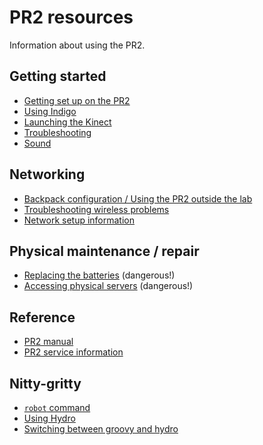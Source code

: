 # PR2 resources
Information about using the PR2.

## Getting started
- [Getting set up on the PR2](https://github.com/hcrlab/wiki/blob/master/development_environment_setup/pr2.md)
- [Using Indigo](https://github.com/hcrlab/wiki/blob/master/pr2/pr2_indigo.md)
- [Launching the Kinect](../kinect/launch.md)
- [Troubleshooting](https://github.com/hcrlab/wiki/blob/master/pr2/troubleshooting.md)
- [Sound](https://github.com/hcrlab/wiki/blob/master/pr2/sound.md)

## Networking
- [Backpack configuration / Using the PR2 outside the lab](https://github.com/hcrlab/wiki/blob/master/pr2/backpack_configuration.md)
- [Troubleshooting wireless problems](https://github.com/hcrlab/wiki/blob/master/pr2/wireless_problems.md)
- [Network setup information](network_setup.md)

## Physical maintenance / repair
- [Replacing the batteries](https://github.com/hcrlab/wiki/blob/master/pr2/replacing_batteries.md) (dangerous!)
- [Accessing physical servers](https://github.com/hcrlab/wiki/blob/master/pr2/accessing_servers.md) (dangerous!)

## Reference
- [PR2 manual](https://pr2s.clearpathrobotics.com/wiki/PR2%20Manual)
- [PR2 service information](https://pr2s.clearpathrobotics.com/wiki/PR2%20Service%20Information)

## Nitty-gritty
- [`robot` command](https://github.com/hcrlab/wiki/tree/master/pr2/robot_command.md)
- [Using Hydro](https://github.com/hcrlab/wiki/blob/master/pr2/pr2_hydro.md)
- [Switching between groovy and hydro](https://github.com/hcrlab/wiki/blob/master/pr2/switching_robot_to_groovy.md)

